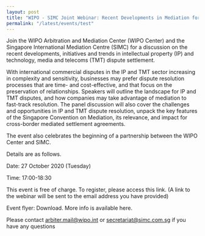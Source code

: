 ```yaml
---
layout: post
title: "WIPO - SIMC Joint Webinar: Recent Developments in Mediation for IP and Technology Disputes on 27 October 2020 "
permalink: "/latest/events/test"
---
```

Join the WIPO Arbitration and Mediation Center (WIPO Center) and the Singapore International Mediation Centre (SIMC) for a discussion on the recent developments, initiatives and trends in intellectual property (IP) and technology, media and telecoms (TMT) dispute settlement.

With international commercial disputes in the IP and TMT sector increasing in complexity and sensitivity, businesses may prefer dispute resolution processes that are time- and cost-effective, and that focus on the preservation of relationships. Speakers will outline the landscape for IP and TMT disputes, and how companies may take advantage of mediation to fast-track resolution. The panel discussion will also cover the challenges and opportunities in IP and TMT dispute resolution, unpack the key features of the Singapore Convention on Mediation, its relevance, and impact for cross-border mediated settlement agreements. 

The event also celebrates the beginning of a partnership between the WIPO Center and SIMC. 

Details are as follows.

Date: 27 October 2020 (Tuesday)
 
Time: 17:00-18:30
 
This event is free of charge. To register, please access this link. (A link to the webinar will be sent to the email address you have provided)
 
Event flyer: Download. More info is available here.
  
Please contact arbiter.mail@wipo.int or secretariat@simc.com.sg if you have any questions

